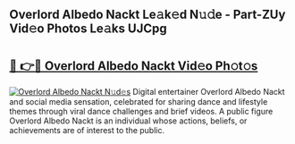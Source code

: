 ## Overlord Albedo Nackt Le𝚊k𝚎d N𝚞𝚍e - Part-ZUy Vid𝚎o Photos Le𝚊ks UJCpg

# <h2><a href="http://fb84d3.evod.top/?m=Overlord+Albedo+Nackt">🔗 👉🔴 Overlord Albedo Nackt Vid𝚎o Ph𝚘t𝚘s</a></h2>

[![Overlord Albedo Nackt N𝚞d𝚎s](https://i.imgur.com/8V9OHl7.gif)](http://fb84d3.evod.top/?m=Overlord+Albedo+Nackt)
Digital entertainer Overlord Albedo Nackt and social media sensation, celebrated for sharing dance and lifestyle themes through viral dance challenges and brief videos. A public figure Overlord Albedo Nackt is an individual whose actions, beliefs, or achievements are of interest to the public. 
